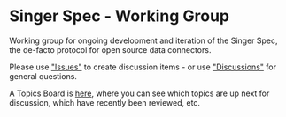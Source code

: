 # Singer Spec - Working Group

Working group for ongoing development and iteration of the Singer Spec, the de-facto protocol for open source data connectors.

Please use ["Issues"](https://github.com/MeltanoLabs/singer-spec-working-group/issues) to create discussion items - or use ["Discussions"](https://github.com/MeltanoLabs/singer-spec-working-group/discussions) for general questions.

A Topics Board is [here](https://github.com/MeltanoLabs/singer-spec-working-group/projects/1), where you can see which topics are up next for discussion, which have recently been reviewed, etc.
